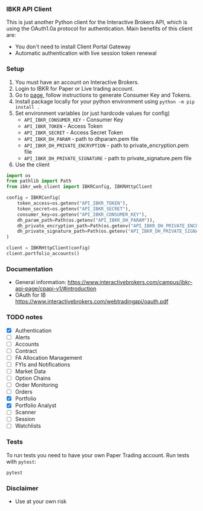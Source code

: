 ### IBKR API Client

This is just another Python client for the Interactive Brokers API, which is using the OAuth1.0a protocol for authentication.
Main benefits of this client are:
 - You don't need to install Client Portal Gateway
 - Automatic authentication with live session token renewal

### Setup

1. You must have an account on Interactive Brokers.
2. Login to IBKR for Paper or Live trading account.
3. Go to [page](https://www.interactivebrokers.co.uk/oauth/), follow instructions to generate Consumer Key and Tokens.
4. Install package locally for your python environment using `python -m pip install .`
5. Set environment variables (or just hardcode values for config)
    - `API_IBKR_CONSUMER_KEY` - Consumer Key
    - `API_IBKR_TOKEN` - Access Token
    - `API_IBKR_SECRET` - Access Secret Token
    - `API_IBKR_DH_PARAM` - path to dhparam.pem file
    - `API_IBKR_DH_PRIVATE_ENCRYPTION` - path to private_encryption.pem file
    - `API_IBKR_DH_PRIVATE_SIGNATURE` - path to private_signature.pem file
6. Use the client
```python
import os
from pathlib import Path
from ibkr_web_client import IBKRConfig, IBKRHttpClient

config = IBKRConfig(
    token_access=os.getenv("API_IBKR_TOKEN"),     
    token_secret=os.getenv("API_IBKR_SECRET"),
    consumer_key=os.getenv("API_IBKR_CONSUMER_KEY"),
    dh_param_path=Path(os.getenv("API_IBKR_DH_PARAM")),
    dh_private_encryption_path=Path(os.getenv("API_IBKR_DH_PRIVATE_ENCRYPTION")),
    dh_private_signature_path=Path(os.getenv("API_IBKR_DH_PRIVATE_SIGNATURE")),
)

client = IBKRHttpClient(config)
client.portfolio_accounts()
```

### Documentation
- General information: https://www.interactivebrokers.com/campus/ibkr-api-page/cpapi-v1/#introduction
- OAuth for IB https://www.interactivebrokers.com/webtradingapi/oauth.pdf

### TODO notes
 - [x] Authentication
 - [ ] Alerts
 - [ ] Accounts
 - [ ] Contract
 - [ ] FA Allocation Management
 - [ ] FYIs and Notifications
 - [ ] Market Data
 - [ ] Option Chains
 - [ ] Order Monitoring
 - [ ] Orders
 - [x] Portfolio
 - [x] Portfolio Analyst
 - [ ] Scanner
 - [ ] Session
 - [ ] Watchlists

### Tests
To run tests you need to have your own Paper Trading account.
Run tests with `pytest`:
```python
pytest
```
### Disclaimer
 - Use at your own risk